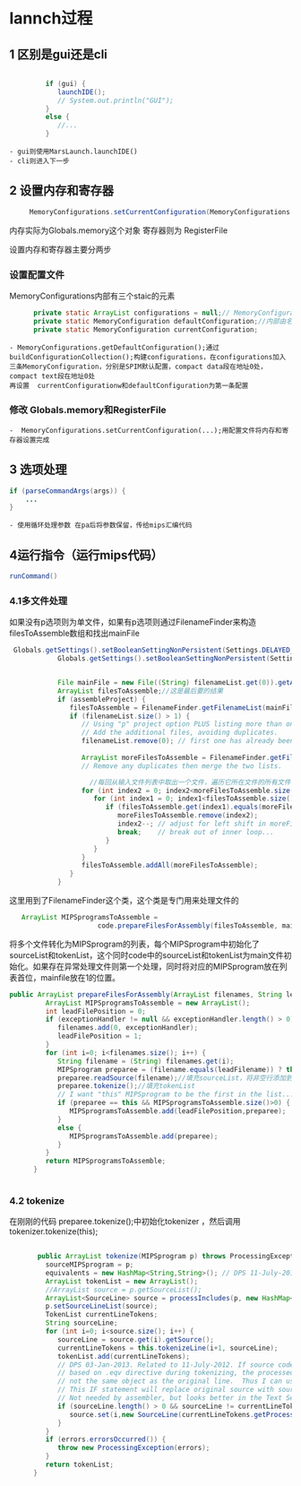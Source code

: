 # lannch过程
## 1 区别是gui还是cli

```java
    
         if (gui) {
            launchIDE();  
            // System.out.println("GUI");
         } 
         else { 
            //...
         }
 ```
    - gui则使用MarsLaunch.launchIDE()
    - cli则进入下一步

## 2 设置内存和寄存器
```java
     MemoryConfigurations.setCurrentConfiguration(MemoryConfigurations.getDefaultConfiguration());
```
内存实际为Globals.memory这个对象
寄存器则为 RegisterFile

 设置内存和寄存器主要分两步
### 设置配置文件
 MemoryConfigurations内部有三个staic的元素
```java
      private static ArrayList configurations = null;// MemoryConfiguration的数组
      private static MemoryConfiguration defaultConfiguration;//内部由名称，id，地址名称，地址 组成
      private static MemoryConfiguration currentConfiguration;
```
    - MemoryConfigurations.getDefaultConfiguration();通过buildConfigurationCollection();构建configurations，在configurations加入三条MemoryConfiguration，分别是SPIM默认配置，compact data段在地址0处，compact text段在地址0处    
    再设置  currentConfigurationw和defaultConfiguration为第一条配置
### 修改 Globals.memory和RegisterFile
    -  MemoryConfigurations.setCurrentConfiguration(...);用配置文件将内存和寄存器设置完成

## 3 选项处理
```java
if (parseCommandArgs(args)) {
    ...
}
```
    - 使用循环处理参数 在pa后将参数保留，传给mips汇编代码

## 4运行指令（运行mips代码）
```java
runCommand()
```
### 4.1多文件处理

如果没有p选项则为单文件，如果有p选项则通过FilenameFinder来构造filesToAssemble数组和找出mainFile
```java
 Globals.getSettings().setBooleanSettingNonPersistent(Settings.DELAYED_BRANCHING_ENABLED, delayedBranching);
            Globals.getSettings().setBooleanSettingNonPersistent(Settings.SELF_MODIFYING_CODE_ENABLED, selfModifyingCode);


            File mainFile = new File((String) filenameList.get(0)).getAbsoluteFile();// 将第一个文件作为'main'文件
            ArrayList filesToAssemble;//这是最后要的结果
            if (assembleProject) { 
               filesToAssemble = FilenameFinder.getFilenameList(mainFile.getParent(), Globals.fileExtensions);
               if (filenameList.size() > 1) {
                  // Using "p" project option PLUS listing more than one filename on command line.
                  // Add the additional files, avoiding duplicates.
                  filenameList.remove(0); // first one has already been processed
                
                  ArrayList moreFilesToAssemble = FilenameFinder.getFilenameList(filenameList, FilenameFinder.MATCH_ALL_EXTENSIONS);
                  // Remove any duplicates then merge the two lists.

                    //每回从输入文件列表中取出一个文件，遍历它所在文件的所有文件，最后添加到 filesToAssemble
                  for (int index2 = 0; index2<moreFilesToAssemble.size(); index2++) {
                     for (int index1 = 0; index1<filesToAssemble.size(); index1++) {
                        if (filesToAssemble.get(index1).equals(moreFilesToAssemble.get(index2))) {
                           moreFilesToAssemble.remove(index2);
                           index2--; // adjust for left shift in moreFilesToAssemble...
                           break;    // break out of inner loop...
                        }
                     }
                  }
                  filesToAssemble.addAll(moreFilesToAssemble);
               }
            }
```
这里用到了FilenameFinder这个类，这个类是专门用来处理文件的

```java
   ArrayList MIPSprogramsToAssemble = 
                      code.prepareFilesForAssembly(filesToAssemble, mainFile.getAbsolutePath(), null);		
```
将多个文件转化为MIPSprogram的列表，每个MIPSprogram中初始化了sourceList和tokenList，这个同时code中的sourceList和tokenList为main文件初始化。如果存在异常处理文件则第一个处理，同时将对应的MIPSprogram放在列表首位，mainfile放在1的位置。
```java
public ArrayList prepareFilesForAssembly(ArrayList filenames, String leadFilename, String exceptionHandler) throws ProcessingException {
         ArrayList MIPSprogramsToAssemble = new ArrayList();
         int leadFilePosition = 0;
         if (exceptionHandler != null && exceptionHandler.length() > 0) {
            filenames.add(0, exceptionHandler);
            leadFilePosition = 1;
         }
         for (int i=0; i<filenames.size(); i++) {
            String filename = (String) filenames.get(i);  
            MIPSprogram preparee = (filename.equals(leadFilename)) ? this : new MIPSprogram();
            preparee.readSource(filename);//填充sourceList，将非空行添加到soureList中
            preparee.tokenize();//填充tokenList
         	// I want "this" MIPSprogram to be the first in the list...except for exception handler
            if (preparee == this && MIPSprogramsToAssemble.size()>0) {
               MIPSprogramsToAssemble.add(leadFilePosition,preparee);
            } 
            else {
               MIPSprogramsToAssemble.add(preparee);
            }
         }
         return MIPSprogramsToAssemble;
      }
   
```
### 4.2 tokenize
在刚刚的代码    preparee.tokenize();中初始化tokenizer ，然后调用tokenizer.tokenize(this);
```java 
   
       public ArrayList tokenize(MIPSprogram p) throws ProcessingException {
         sourceMIPSprogram = p;
         equivalents = new HashMap<String,String>(); // DPS 11-July-2012
         ArrayList tokenList = new ArrayList();
         //ArrayList source = p.getSourceList();
         ArrayList<SourceLine> source = processIncludes(p, new HashMap<String,String>()); // DPS 9-Jan-2013
         p.setSourceLineList(source);
         TokenList currentLineTokens;
         String sourceLine;
         for (int i=0; i<source.size(); i++) {
            sourceLine = source.get(i).getSource(); 
            currentLineTokens = this.tokenizeLine(i+1, sourceLine);
            tokenList.add(currentLineTokens); 
            // DPS 03-Jan-2013. Related to 11-July-2012. If source code substitution was made
         	// based on .eqv directive during tokenizing, the processed line, a String, is 
         	// not the same object as the original line.  Thus I can use != instead of !equals()
         	// This IF statement will replace original source with source modified by .eqv substitution.
         	// Not needed by assembler, but looks better in the Text Segment Display.
            if (sourceLine.length() > 0 && sourceLine != currentLineTokens.getProcessedLine()) {
               source.set(i,new SourceLine(currentLineTokens.getProcessedLine(),source.get(i).getMIPSprogram(), source.get(i).getLineNumber())); 
            } 
         }
         if (errors.errorsOccurred()) {
            throw new ProcessingException(errors);
         }
         return tokenList;
      }
```
